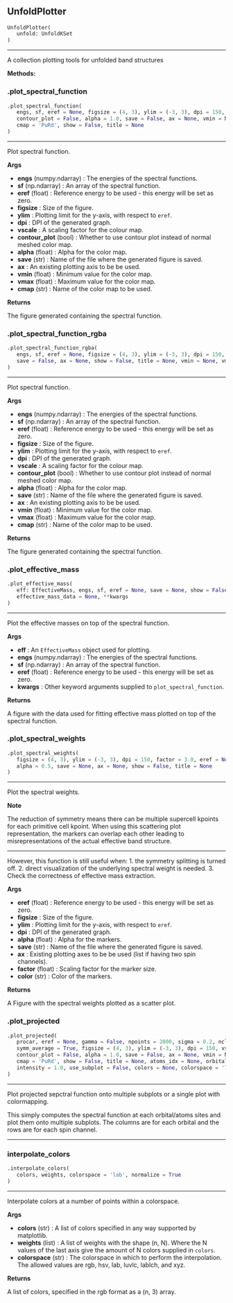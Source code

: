 #


## UnfoldPlotter
```python 
UnfoldPlotter(
   unfold: UnfoldKSet
)
```


---
A collection plotting tools for unfolded band structures


**Methods:**


### .plot_spectral_function
```python
.plot_spectral_function(
   engs, sf, eref = None, figsize = (4, 3), ylim = (-3, 3), dpi = 150, vscale = 1.0,
   contour_plot = False, alpha = 1.0, save = False, ax = None, vmin = None, vmax = None,
   cmap = 'PuRd', show = False, title = None
)
```

---
Plot spectral function.


**Args**

* **engs** (numpy.ndarray) : The energies of the spectral functions.
* **sf** (np.ndarray) : An array of the spectral function.
* **eref** (float) : Reference energy to be used - this energy will be set as zero.
* **figsize**  : Size of the figure.
* **ylim**  : Plotting limit for the y-axis, with respect to `eref`.
* **dpi**  : DPI of the generated graph.
* **vscale**  : A scaling factor for the colour map.
* **contour_plot** (bool) : Whether to use contour plot instead of normal meshed color map.
* **alpha** (float) : Alpha for the color map.
* **save** (str) : Name of the file where the generated figure is saved.
* **ax**  : An existing plotting axis to be be used.
* **vmin** (float) : Minimum value for the color map.
* **vmax** (float) : Maximum value for the color map.
* **cmap** (str) : Name of the color map to be used.


**Returns**

The figure generated containing the spectral function.

### .plot_spectral_function_rgba
```python
.plot_spectral_function_rgba(
   engs, sf, eref = None, figsize = (4, 3), ylim = (-3, 3), dpi = 150, intensity = 1.0,
   save = False, ax = None, show = False, title = None, vmin = None, vmax = None
)
```

---
Plot spectral function.


**Args**

* **engs** (numpy.ndarray) : The energies of the spectral functions.
* **sf** (np.ndarray) : An array of the spectral function.
* **eref** (float) : Reference energy to be used - this energy will be set as zero.
* **figsize**  : Size of the figure.
* **ylim**  : Plotting limit for the y-axis, with respect to `eref`.
* **dpi**  : DPI of the generated graph.
* **vscale**  : A scaling factor for the colour map.
* **contour_plot** (bool) : Whether to use contour plot instead of normal meshed color map.
* **alpha** (float) : Alpha for the color map.
* **save** (str) : Name of the file where the generated figure is saved.
* **ax**  : An existing plotting axis to be be used.
* **vmin** (float) : Minimum value for the color map.
* **vmax** (float) : Maximum value for the color map.
* **cmap** (str) : Name of the color map to be used.


**Returns**

The figure generated containing the spectral function.

### .plot_effective_mass
```python
.plot_effective_mass(
   eff: EffectiveMass, engs, sf, eref = None, save = None, show = False,
   effective_mass_data = None, **kwargs
)
```

---
Plot the effective masses on top of the spectral function.


**Args**

* **eff**  : An `EffectiveMass` object used for plotting.
* **engs** (numpy.ndarray) : The energies of the spectral functions.
* **sf** (np.ndarray) : An array of the spectral function.
* **eref** (float) : Reference energy to be used - this energy will be set as zero.
* **kwargs**  : Other keyword arguments supplied to `plot_spectral_function`.


**Returns**

A figure with the data used for fitting effective mass plotted on top of the spectral function.

### .plot_spectral_weights
```python
.plot_spectral_weights(
   figsize = (4, 3), ylim = (-3, 3), dpi = 150, factor = 3.0, eref = None, color = 'C1',
   alpha = 0.5, save = None, ax = None, show = False, title = None
)
```

---
Plot the spectral weights.


**Note**

The reduction of symmetry means there can be multiple supercell kpoints for each
primitive cell kpoint. When using this scattering plot representation, the markers can
overlap each other leading to misrepresentations of the actual effective band structure.

---
However, this function is still useful when: 1. the symmetry splitting is turned off. 2.
direct visualization of the underlying spectral weight is needed. 3. Check the correctness
of effective mass extraction.


**Args**

* **eref** (float) : Reference energy to be used - this energy will be set as zero.
* **figsize**  : Size of the figure.
* **ylim**  : Plotting limit for the y-axis, with respect to `eref`.
* **dpi**  : DPI of the generated graph.
* **alpha** (float) : Alpha for the markers.
* **save** (str) : Name of the file where the generated figure is saved.
* **ax**  : Existing plotting axes to be be used (list if having two spin channels).
* **factor** (float) : Scaling factor for the marker size.
* **color** (str) : Color of the markers.


**Returns**

A Figure with the spectral weights plotted as a scatter plot.

### .plot_projected
```python
.plot_projected(
   procar, eref = None, gamma = False, npoints = 2000, sigma = 0.2, ncl = False,
   symm_average = True, figsize = (4, 3), ylim = (-3, 3), dpi = 150, vscale = 1.0,
   contour_plot = False, alpha = 1.0, save = False, ax = None, vmin = None, vmax = None,
   cmap = 'PuRd', show = False, title = None, atoms_idx = None, orbitals = None,
   intensity = 1.0, use_subplot = False, colors = None, colorspace = 'lab'
)
```

---
Plot projected sepctral function onto multiple subplots or a single plot with colormapping.

This simply computes the spectral function at each orbital/atoms sites and plot them onto
multiple subplots. The columns are for each orbital and the rows are for each spin channel.

----


### interpolate_colors
```python
.interpolate_colors(
   colors, weights, colorspace = 'lab', normalize = True
)
```

---
Interpolate colors at a number of points within a colorspace.


**Args**

* **colors** (str) : A list of colors specified in any way supported by matplotlib.
* **weights** (list) : A list of weights with the shape (n, N). Where the N values of
    the last axis give the amount of N colors supplied in `colors`.
* **colorspace** (str) : The colorspace in which to perform the interpolation. The
    allowed values are rgb, hsv, lab, luvlc, lablch, and xyz.


**Returns**

A list of colors, specified in the rgb format as a (n, 3) array.
